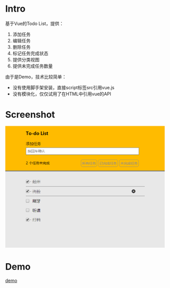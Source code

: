 # Intro

基于Vue的Todo List，提供：
1. 添加任务
2. 编辑任务
3. 删除任务
4. 标记任务完成状态
5. 提供分类视图
6. 提供未完成任务数量

由于是Demo，技术比较简单：
* 没有使用脚手架安装，直接script标签src引用vue.js
* 没有模块化，仅仅试用了在HTML中引用vue的API

# Screenshot
![界面](/preview/screenshot.png)

# Demo
[demo](https://winterren.github.io/Vue-Demo-Todo-List/todolist.html)
